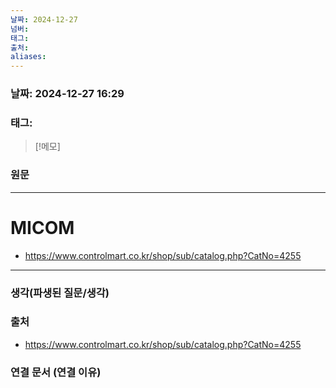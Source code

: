 ```yaml
---
날짜: 2024-12-27
넘버: 
태그: 
출처: 
aliases:
---
```

### 날짜:  2024-12-27 16:29

### 태그:

>[!메모]
>

### 원문
---
# MICOM

- https://www.controlmart.co.kr/shop/sub/catalog.php?CatNo=4255
---
### 생각(파생된 질문/생각)

### 출처
- https://www.controlmart.co.kr/shop/sub/catalog.php?CatNo=4255
### 연결 문서 (연결 이유)
